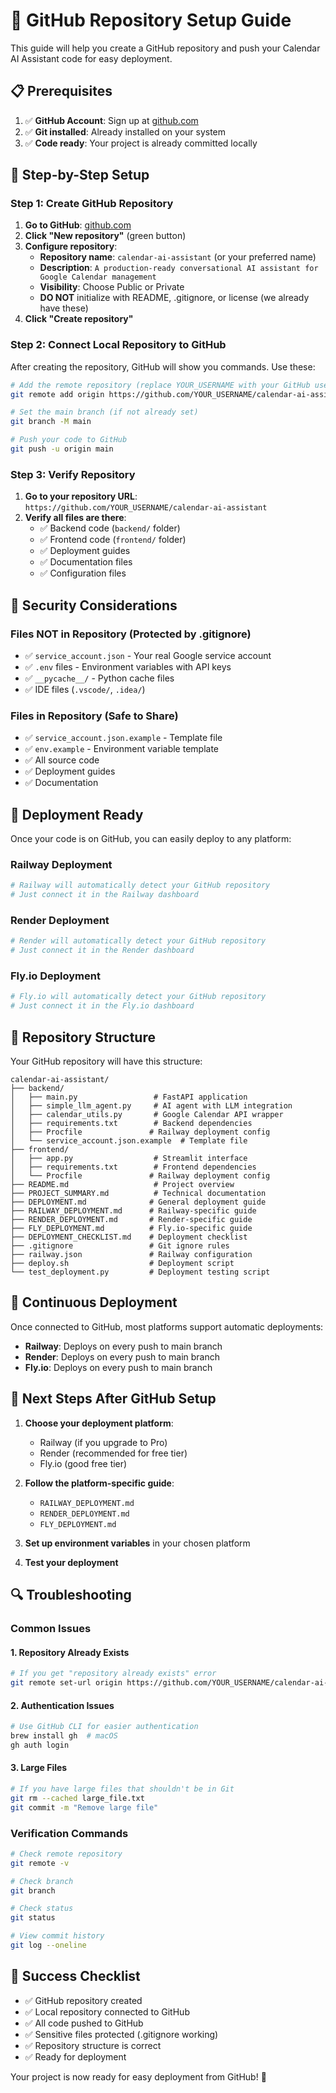 # 🚀 GitHub Repository Setup Guide

This guide will help you create a GitHub repository and push your Calendar AI Assistant code for easy deployment.

## 📋 Prerequisites

1. ✅ **GitHub Account**: Sign up at [github.com](https://github.com)
2. ✅ **Git installed**: Already installed on your system
3. ✅ **Code ready**: Your project is already committed locally

## 🔧 Step-by-Step Setup

### Step 1: Create GitHub Repository

1. **Go to GitHub**: [github.com](https://github.com)
2. **Click "New repository"** (green button)
3. **Configure repository**:
   - **Repository name**: `calendar-ai-assistant` (or your preferred name)
   - **Description**: `A production-ready conversational AI assistant for Google Calendar management`
   - **Visibility**: Choose Public or Private
   - **DO NOT** initialize with README, .gitignore, or license (we already have these)
4. **Click "Create repository"**

### Step 2: Connect Local Repository to GitHub

After creating the repository, GitHub will show you commands. Use these:

```bash
# Add the remote repository (replace YOUR_USERNAME with your GitHub username)
git remote add origin https://github.com/YOUR_USERNAME/calendar-ai-assistant.git

# Set the main branch (if not already set)
git branch -M main

# Push your code to GitHub
git push -u origin main
```

### Step 3: Verify Repository

1. **Go to your repository URL**: `https://github.com/YOUR_USERNAME/calendar-ai-assistant`
2. **Verify all files are there**:
   - ✅ Backend code (`backend/` folder)
   - ✅ Frontend code (`frontend/` folder)
   - ✅ Deployment guides
   - ✅ Documentation files
   - ✅ Configuration files

## 🔐 Security Considerations

### Files NOT in Repository (Protected by .gitignore)

- ✅ `service_account.json` - Your real Google service account
- ✅ `.env` files - Environment variables with API keys
- ✅ `__pycache__/` - Python cache files
- ✅ IDE files (`.vscode/`, `.idea/`)

### Files in Repository (Safe to Share)

- ✅ `service_account.json.example` - Template file
- ✅ `env.example` - Environment variable template
- ✅ All source code
- ✅ Deployment guides
- ✅ Documentation

## 🚀 Deployment Ready

Once your code is on GitHub, you can easily deploy to any platform:

### Railway Deployment
```bash
# Railway will automatically detect your GitHub repository
# Just connect it in the Railway dashboard
```

### Render Deployment
```bash
# Render will automatically detect your GitHub repository
# Just connect it in the Render dashboard
```

### Fly.io Deployment
```bash
# Fly.io will automatically detect your GitHub repository
# Just connect it in the Fly.io dashboard
```

## 📝 Repository Structure

Your GitHub repository will have this structure:

```
calendar-ai-assistant/
├── backend/
│   ├── main.py                 # FastAPI application
│   ├── simple_llm_agent.py     # AI agent with LLM integration
│   ├── calendar_utils.py       # Google Calendar API wrapper
│   ├── requirements.txt        # Backend dependencies
│   ├── Procfile               # Railway deployment config
│   └── service_account.json.example  # Template file
├── frontend/
│   ├── app.py                  # Streamlit interface
│   ├── requirements.txt        # Frontend dependencies
│   └── Procfile               # Railway deployment config
├── README.md                   # Project overview
├── PROJECT_SUMMARY.md          # Technical documentation
├── DEPLOYMENT.md              # General deployment guide
├── RAILWAY_DEPLOYMENT.md      # Railway-specific guide
├── RENDER_DEPLOYMENT.md       # Render-specific guide
├── FLY_DEPLOYMENT.md          # Fly.io-specific guide
├── DEPLOYMENT_CHECKLIST.md    # Deployment checklist
├── .gitignore                 # Git ignore rules
├── railway.json               # Railway configuration
├── deploy.sh                  # Deployment script
└── test_deployment.py         # Deployment testing script
```

## 🔄 Continuous Deployment

Once connected to GitHub, most platforms support automatic deployments:

- **Railway**: Deploys on every push to main branch
- **Render**: Deploys on every push to main branch
- **Fly.io**: Deploys on every push to main branch

## 🎯 Next Steps After GitHub Setup

1. **Choose your deployment platform**:
   - Railway (if you upgrade to Pro)
   - Render (recommended for free tier)
   - Fly.io (good free tier)

2. **Follow the platform-specific guide**:
   - `RAILWAY_DEPLOYMENT.md`
   - `RENDER_DEPLOYMENT.md`
   - `FLY_DEPLOYMENT.md`

3. **Set up environment variables** in your chosen platform

4. **Test your deployment**

## 🔍 Troubleshooting

### Common Issues

#### 1. Repository Already Exists
```bash
# If you get "repository already exists" error
git remote set-url origin https://github.com/YOUR_USERNAME/calendar-ai-assistant.git
```

#### 2. Authentication Issues
```bash
# Use GitHub CLI for easier authentication
brew install gh  # macOS
gh auth login
```

#### 3. Large Files
```bash
# If you have large files that shouldn't be in Git
git rm --cached large_file.txt
git commit -m "Remove large file"
```

### Verification Commands

```bash
# Check remote repository
git remote -v

# Check branch
git branch

# Check status
git status

# View commit history
git log --oneline
```

## 🎉 Success Checklist

- ✅ GitHub repository created
- ✅ Local repository connected to GitHub
- ✅ All code pushed to GitHub
- ✅ Sensitive files protected (.gitignore working)
- ✅ Repository structure is correct
- ✅ Ready for deployment

Your project is now ready for easy deployment from GitHub! 🚀 